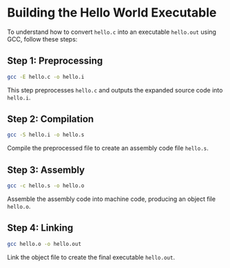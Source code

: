# Building the Hello World Executable

To understand how to convert `hello.c` into an executable `hello.out` using GCC, follow these steps:

## Step 1: Preprocessing

```bash
gcc -E hello.c -o hello.i
```

This step preprocesses `hello.c` and outputs the expanded source code into `hello.i`.

## Step 2: Compilation

```bash
gcc -S hello.i -o hello.s
```

Compile the preprocessed file to create an assembly code file `hello.s`.

## Step 3: Assembly

```bash
gcc -c hello.s -o hello.o
```

Assemble the assembly code into machine code, producing an object file `hello.o`.


## Step 4: Linking


```bash
gcc hello.o -o hello.out
```

Link the object file to create the final executable `hello.out`.
